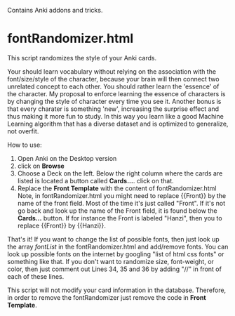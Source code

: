Contains Anki addons and tricks.

# fontRandomizer.html

This script randomizes the style of your Anki cards.

Your should learn vocabulary without relying on the association with the font/size/style of the character,
because your brain will then connect two unrelated concept to each other. You should rather learn the 'essence' of
the character. My proposal to enforce learning the essence of characters is by changing the style of character
every time you see it. Another bonus is that every charater is something 'new', increasing the surprise effect and thus making it more fun to study.
In this way you learn like a good Machine Learning algorithm that has a diverse dataset and is optimized to generalize, not overfit. 

How to use:

1) Open Anki on the Desktop version
2) click on **Browse**
3) Choose a Deck on the left. Below the right column where the cards are listed is located a button called **Cards...**. click on that.
4) Replace the **Front Template** with the content of fontRandomizer.html
   Note, in fontRandomizer.html you might need to replace {{Front}} by the name of the front field. Most of the time it's just called "Front".
   If it's not go back and look up the name of the Front field, it is found below the **Cards...** button. If for instance the Front is labeled 
   "Hanzi", then you to replace {{Front}} by {{Hanzi}}.

That's it!
If you want to change the list of possible fonts, then just look up the array *fontList* in the fontRandomizer.html and add/remove fonts. You can look up possible fonts on the internet by googling "list of html css fonts" or something like that.
If you don't want to randomize size, font-weight, or color, then just comment out Lines 34, 35 and 36 by adding "//" in front of each of these lines.

This script will not modify your card information in the database. Therefore, in order to remove the fontRandomizer just remove the code in **Front Template**.
